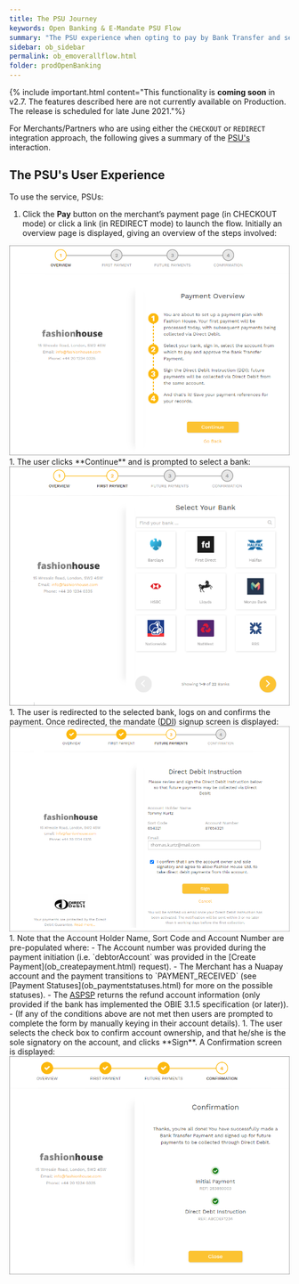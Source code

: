 ```yaml
---
title: The PSU Journey
keywords: Open Banking & E-Mandate PSU Flow
summary: "The PSU experience when opting to pay by Bank Transfer and set up Direct Debit as the payment method for future collections."
sidebar: ob_sidebar
permalink: ob_emoverallflow.html
folder: prodOpenBanking
---
```


{% include important.html content="This functionality is **coming soon** in v2.7. The features described here are not currently available on Production. The release is scheduled for late June 2021."%}

For Merchants/Partners who are using either the `CHECKOUT` or `REDIRECT` integration approach, the following gives a summary of the <a href="#" data-toggle="tooltip" data-original-title="{{site.data.glossary.psu}}">PSU's</a> interaction.

## The PSU's User Experience

To use the service, PSUs:

1. Click the **Pay** button on the merchant’s payment page (in CHECKOUT mode) or click a link (in REDIRECT mode) to launch the flow. Initially an overview page is displayed, giving an overview of the steps involved:
<img src = "images/obem_overview.png">
1. The user clicks **Continue** and is prompted to select a bank:
<img src = "images/obem_selectBnk.png">
1. The user is redirected to the selected bank, logs on and confirms the payment. Once redirected, the mandate (<a href="#" data-toggle="tooltip" data-original-title="{{site.data.glossary.ddi}}">DDI</a>) signup screen is displayed:
<img src = "images/obem_mandSignup.png">
1. Note that the Account Holder Name, Sort Code and Account Number are pre-populated where:
  - The Account number was provided during the payment initiation (i.e. `debtorAccount` was provided in the [Create Payment](ob_createpayment.html) request).
  -	The Merchant has a Nuapay account and the payment transitions to `PAYMENT_RECEIVED` (see [Payment Statuses](ob_paymentstatuses.html) for more on the possible statuses).
  -	The <a href="#" data-toggle="tooltip" data-original-title="{{site.data.glossary.aspsp}}">ASPSP</a> returns the refund account information (only provided if the bank has implemented the OBIE 3.1.5 specification (or later)).
  -	(If any of the conditions above are not met then users are prompted to complete the form by manually keying in their account details).
1. The user selects the check box to confirm account ownership, and that he/she is the sole signatory on the account, and clicks **Sign**. A Confirmation screen is displayed:
<img src = "images/obem_confirm.png">


